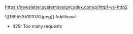 https://newsletter.systemdesigncodex.com/p/http1-vs-http2


![[1695535101070.jpeg]]
 Additional:
 - 429: Too many requests